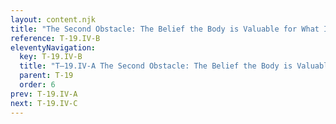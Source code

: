 ```yaml
---
layout: content.njk
title: "The Second Obstacle: The Belief the Body is Valuable for What It Offers"
reference: T-19.IV-B
eleventyNavigation:
  key: T-19.IV-B
  title: "T–19.IV-A The Second Obstacle: The Belief the Body is Valuable for What It Offers"
  parent: T-19
  order: 6
prev: T-19.IV-A
next: T-19.IV-C
---
```



<div id=12 style=height:0></div>

